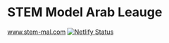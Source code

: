 # STEM Model Arab Leauge
www.stem-mal.com
[![Netlify Status](https://api.netlify.com/api/v1/badges/ca0f6261-b05b-43c6-b817-e61a476b1d7f/deploy-status)](https://app.netlify.com/sites/stem-mal/deploys)